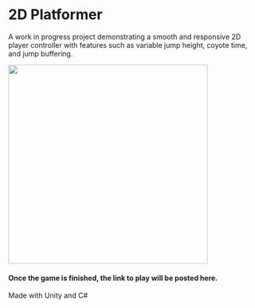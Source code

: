 # 2D Platformer

A work in progress project demonstrating a smooth and responsive 2D player controller with features such as variable jump height, coyote time, and jump buffering.


<img src="https://user-images.githubusercontent.com/66329929/221377440-3ae32150-ec41-4047-9ca8-bf7481c60b05.gif" width="400" />

#### Once the game is finished, the link to play will be posted here.

Made with Unity and C#
